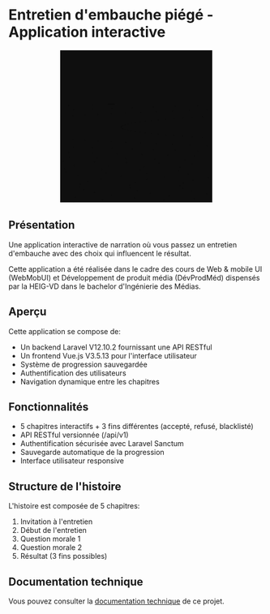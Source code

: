 # Entretien d'embauche piégé - Application interactive

<p align="center">
  <img src="/img/heig-vd-logo.gif" alt="Logo HEIG-VD" width="300"/>
</p>

## Présentation

Une application interactive de narration où vous passez un entretien d'embauche avec des choix qui influencent le résultat.

Cette application a été réalisée dans le cadre des cours de Web & mobile UI (WebMobUI) et Développement de produit média (DévProdMéd) dispensés par la HEIG-VD dans le bachelor d'Ingénierie des Médias.

## Aperçu

Cette application se compose de:

- Un backend Laravel V12.10.2 fournissant une API RESTful
- Un frontend Vue.js V3.5.13 pour l'interface utilisateur
- Système de progression sauvegardée
- Authentification des utilisateurs
- Navigation dynamique entre les chapitres

## Fonctionnalités

- 5 chapitres interactifs + 3 fins différentes (accepté, refusé, blacklisté)
- API RESTful versionnée (/api/v1)
- Authentification sécurisée avec Laravel Sanctum
- Sauvegarde automatique de la progression
- Interface utilisateur responsive

## Structure de l'histoire

L'histoire est composée de 5 chapitres:

1. Invitation à l'entretien
2. Début de l'entretien
3. Question morale 1
4. Question morale 2
5. Résultat (3 fins possibles)

## Documentation technique

Vous pouvez consulter la [documentation technique](./technical/technical.md) de ce projet.
